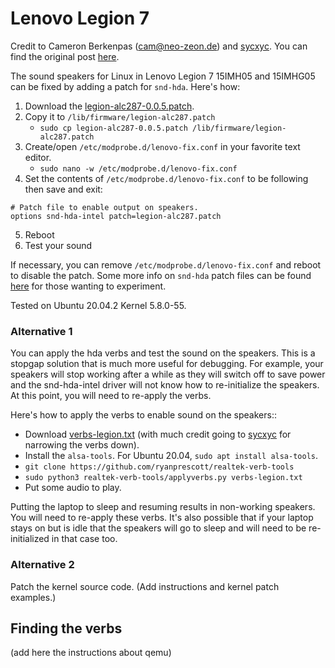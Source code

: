 # Lenovo Legion 7

Credit to Cameron Berkenpas (cam@neo-zeon.de) and [sycxyc](https://bugzilla.kernel.org/show_bug.cgi?id=208555#c277). You can find the original post [here](https://bugzilla.kernel.org/show_bug.cgi?id=208555#c294).

The sound speakers for Linux in Lenovo Legion 7 15IMH05 and 15IMHG05 can be fixed by adding a patch for `snd-hda`.
Here's how:

1. Download the [legion-alc287-0.0.5.patch](https://raw.githubusercontent.com/thiagotei/linux-realtek-alc287/main/lenovo-legion/legion-alc287-0.0.5.patch).
2. Copy it to `/lib/firmware/legion-alc287.patch`
      * `sudo cp legion-alc287-0.0.5.patch /lib/firmware/legion-alc287.patch`
3. Create/open `/etc/modprobe.d/lenovo-fix.conf` in your favorite text editor.
      * `sudo nano -w /etc/modprobe.d/lenovo-fix.conf`
4. Set the contents of `/etc/modprobe.d/lenovo-fix.conf` to be following then save and exit:
```
# Patch file to enable output on speakers.
options snd-hda-intel patch=legion-alc287.patch
```
5. Reboot
6. Test your sound

If necessary, you can remove `/etc/modprobe.d/lenovo-fix.conf` and reboot to disable the patch.
Some more info on `snd-hda` patch files can be found [here](https://www.kernel.org/doc/html/latest/sound/hd-audio/notes.html) for those wanting to experiment.

Tested on Ubuntu 20.04.2 Kernel 5.8.0-55.

### Alternative 1

You can apply the hda verbs and test the sound on the speakers. This is a stopgap solution that is much more useful for
debugging. For example, your speakers will stop working after a while as they will switch off to save power and the
snd-hda-intel driver will not know how to re-initialize the speakers. At this point, you will need to re-apply the verbs.

Here's how to apply the verbs to enable sound on the speakers::

- Download [verbs-legion.txt](verbs-legion.txt) (with much credit going to [sycxyc](https://bugzilla.kernel.org/show_bug.cgi?id=208555#c277) for narrowing the verbs down).
- Install the `alsa-tools`. For Ubuntu 20.04, `sudo apt install alsa-tools`.
- `git clone https://github.com/ryanprescott/realtek-verb-tools`
- `sudo python3 realtek-verb-tools/applyverbs.py verbs-legion.txt`
- Put some audio to play.

Putting the laptop to sleep and resuming results in non-working speakers. You will need to re-apply these verbs.
It's also possible that if your laptop stays on but is idle that the speakers will go to sleep and will need to be re-initialized in that case too.

### Alternative 2

Patch the kernel source code. 
(Add instructions and kernel patch examples.)

## Finding the verbs

(add here the instructions about qemu)
